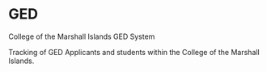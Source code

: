 # GED
College of the Marshall Islands GED System

Tracking of GED Applicants and students within the College of the Marshall Islands.
